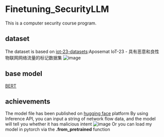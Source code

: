 # Finetuning_SecurityLLM
This is a computer security course program. 
## dataset
The dataset is based on [iot-23-datasets](https://huggingface.co/datasets/19kmunz/iot-23-preprocessed-minimumcolumns):Aposemat IoT-23 - 具有恶意和良性物联网网络流量的标记数据集
![image](https://github.com/GeorgeNhj/Finetuning_SecurityLLM/assets/110888894/ba606970-71db-467a-86c9-8ddac2fcfa2c)
## base model
[BERT](https://huggingface.co/bert-base-uncased)
## achievements
The model file has been published on [hugging face](https://huggingface.co/GeorgeNhj/BERT_based_My_SecurityLLM) platform
By using Inference API, you can input a string of network flow data, and the model will tell you whether it has malicious intent
![image](https://github.com/GeorgeNhj/Finetuning_SecurityLLM/assets/110888894/0f0a6bc5-56d9-4a0f-a243-67b695ce00cf)
Or you can load my model in pytorch via the **.from_pretrained** function
